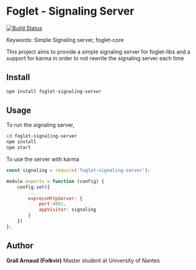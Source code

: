 # Foglet - Signaling Server
[![Build Status](https://travis-ci.org/folkvir/foglet-signaling-server.svg?branch=master)](https://travis-ci.org/folkvir/foglet-signaling-server)

Keywords: Simple Signaling server, foglet-core

This project aims to provide a simple signaling server for foglet-libs and a support for karma in order to not rewrite the signaling server each time


## Install

```bash
npm install foglet-signaling-server
```

## Usage

To run the signaling server,
```bash
cd foglet-signaling-server
npm install
npm start
```

To use the server with karma
```javascript
const signaling = require('foglet-signaling-server');

module.exports = function (config) {
	config.set({
		...
		expressHttpServer: {
			port:4001,
			appVisitor: signaling
		}
	})
};
```

## Author

**Grall Arnaud (Folkvir)** Master student at University of Nantes
